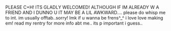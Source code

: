 PLEASE C+H! ITS GLADLY WELCOMED! ALTHOUGH IF IM ALREADY W A FRIEND AND I DUNNO U IT MAY BE A LIL AWKWARD....
please do whisp me to int. im usually offtab..sorry!
lmk if u wanna be frens^_^ i love love making em!
read my rentry for more info abt me.. its p important i guess..
